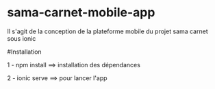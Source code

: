 # sama-carnet-mobile-app
Il s'agit de la conception de la plateforme mobile du projet sama carnet sous ionic

#Installation 

1 - npm install   ==> installation des dépendances


2 - ionic serve   ==> pour lancer l'app

